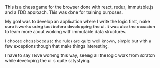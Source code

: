 This is a chess game for the browser done with react, redux, immutable.js and a TDD approach. This was done for training purposes.

My goal was to develop an application where I write the logic first, make sure it works using test before developping the ui. It was also the occasion to learn more about working with immutable data structures.

I choose chess because the rules are quite well known, simple but with a few exceptions though that make things interesting.

I have to say I love working this way, seeing all the logic work from scratch while developing the ui is quite satysfying.
